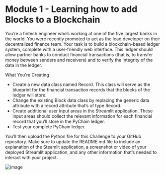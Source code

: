 # Module 1 - Learning how to add Blocks to a Blockchain
You’re a fintech engineer who’s working at one of the five largest banks in the world. You were recently promoted to act as the lead developer on their decentralized finance team. Your task is to build a blockchain-based ledger system, complete with a user-friendly web interface. This ledger should allow partner banks to conduct financial transactions (that is, to transfer money between senders and receivers) and to verify the integrity of the data in the ledger.

What You're Creating
- Create a new data class named Record. This class will serve as the blueprint for the financial transaction records that the blocks of the ledger will store.
- Change the existing Block data class by replacing the generic data attribute with a record attribute that’s of type Record.
- Create additional user input areas in the Streamlit application. These input areas should collect the relevant information for each financial record that you’ll store in the PyChain ledger.
- Test your complete PyChain ledger.

You’ll then upload the Python file for this Challenge to your GitHub repository. Make sure to update the README.md file to include an explanation of the Steamlit application, a screenshot or video of your deployed Streamlit application, and any other information that’s needed to interact with your project.

![image](https://user-images.githubusercontent.com/7697187/145731539-7afa601d-265b-4d70-9016-e96f30a65776.png)

